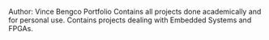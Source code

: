Author: Vince Bengco
Portfolio Contains all projects done academically and for personal use.  Contains projects dealing with Embedded Systems and FPGAs.
